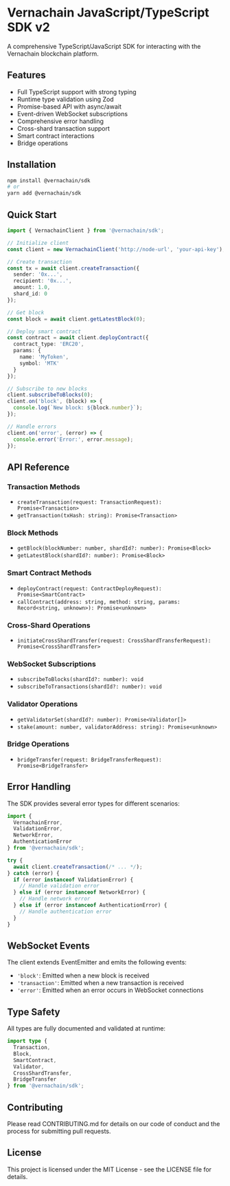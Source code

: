  # Vernachain JavaScript/TypeScript SDK v2

A comprehensive TypeScript/JavaScript SDK for interacting with the Vernachain blockchain platform.

## Features

- Full TypeScript support with strong typing
- Runtime type validation using Zod
- Promise-based API with async/await
- Event-driven WebSocket subscriptions
- Comprehensive error handling
- Cross-shard transaction support
- Smart contract interactions
- Bridge operations

## Installation

```bash
npm install @vernachain/sdk
# or
yarn add @vernachain/sdk
```

## Quick Start

```typescript
import { VernachainClient } from '@vernachain/sdk';

// Initialize client
const client = new VernachainClient('http://node-url', 'your-api-key');

// Create transaction
const tx = await client.createTransaction({
  sender: '0x...',
  recipient: '0x...',
  amount: 1.0,
  shard_id: 0
});

// Get block
const block = await client.getLatestBlock(0);

// Deploy smart contract
const contract = await client.deployContract({
  contract_type: 'ERC20',
  params: {
    name: 'MyToken',
    symbol: 'MTK'
  }
});

// Subscribe to new blocks
client.subscribeToBlocks(0);
client.on('block', (block) => {
  console.log(`New block: ${block.number}`);
});

// Handle errors
client.on('error', (error) => {
  console.error('Error:', error.message);
});
```

## API Reference

### Transaction Methods
- `createTransaction(request: TransactionRequest): Promise<Transaction>`
- `getTransaction(txHash: string): Promise<Transaction>`

### Block Methods
- `getBlock(blockNumber: number, shardId?: number): Promise<Block>`
- `getLatestBlock(shardId?: number): Promise<Block>`

### Smart Contract Methods
- `deployContract(request: ContractDeployRequest): Promise<SmartContract>`
- `callContract(address: string, method: string, params: Record<string, unknown>): Promise<unknown>`

### Cross-Shard Operations
- `initiateCrossShardTransfer(request: CrossShardTransferRequest): Promise<CrossShardTransfer>`

### WebSocket Subscriptions
- `subscribeToBlocks(shardId?: number): void`
- `subscribeToTransactions(shardId?: number): void`

### Validator Operations
- `getValidatorSet(shardId?: number): Promise<Validator[]>`
- `stake(amount: number, validatorAddress: string): Promise<unknown>`

### Bridge Operations
- `bridgeTransfer(request: BridgeTransferRequest): Promise<BridgeTransfer>`

## Error Handling

The SDK provides several error types for different scenarios:
```typescript
import { 
  VernachainError,
  ValidationError,
  NetworkError,
  AuthenticationError
} from '@vernachain/sdk';

try {
  await client.createTransaction(/* ... */);
} catch (error) {
  if (error instanceof ValidationError) {
    // Handle validation error
  } else if (error instanceof NetworkError) {
    // Handle network error
  } else if (error instanceof AuthenticationError) {
    // Handle authentication error
  }
}
```

## WebSocket Events

The client extends EventEmitter and emits the following events:
- `'block'`: Emitted when a new block is received
- `'transaction'`: Emitted when a new transaction is received
- `'error'`: Emitted when an error occurs in WebSocket connections

## Type Safety

All types are fully documented and validated at runtime:
```typescript
import type { 
  Transaction,
  Block,
  SmartContract,
  Validator,
  CrossShardTransfer,
  BridgeTransfer
} from '@vernachain/sdk';
```

## Contributing

Please read CONTRIBUTING.md for details on our code of conduct and the process for submitting pull requests.

## License

This project is licensed under the MIT License - see the LICENSE file for details.